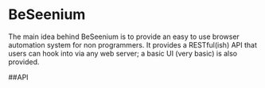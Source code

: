 # BeSeenium
The main idea behind BeSeenium is to provide an easy to use browser automation system for non 
programmers. It provides a RESTful(ish) API that users can hook into via any web server; a basic 
UI (very basic) is also provided.

##API
